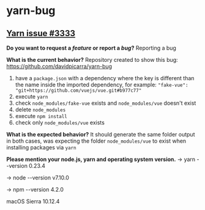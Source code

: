 # yarn-bug

## [Yarn issue #3333](https://github.com/yarnpkg/yarn/issues/3333)

**Do you want to request a *feature* or report a *bug*?**
Reporting a bug

**What is the current behavior?**
Repository created to show this bug: https://github.com/davidpicarra/yarn-bug

1. have a ```package.json``` with a dependency where the key is different than the name inside the imported dependency, for example:
```"fake-vue": "git+https://github.com/vuejs/vue.git#b977c77"```
2. execute ```yarn```
3. check ```node_modules/fake-vue``` exists and ```node_modules/vue``` doesn't exist
4. delete ```node_modules```
5. execute ```npm install```
6. check only ```node_modules/vue``` exists

**What is the expected behavior?**
It should generate the same folder output in both cases, was expecting the folder ```node_modules/vue``` to exist when installing packages via ```yarn```

**Please mention your node.js, yarn and operating system version.**
→ yarn --version
0.23.4

→ node --version
v7.10.0

→ npm --version
4.2.0

macOS Sierra 10.12.4